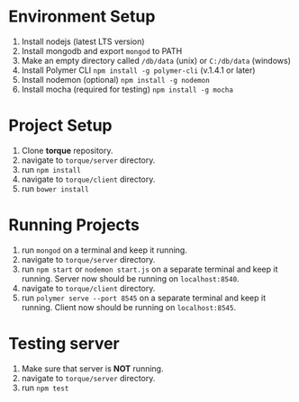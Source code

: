 
# Environment Setup
1. Install nodejs (latest LTS version)
2. Install mongodb and export `mongod` to PATH
3. Make an empty directory called `/db/data` (unix) or `C:/db/data` (windows)
4. Install Polymer CLI `npm install -g polymer-cli` (v.1.4.1 or later)
5. Install nodemon (optional) `npm install -g nodemon`
5. Install mocha (required for testing) `npm install -g mocha`

# Project Setup
1. Clone **torque** repository.
2. navigate to `torque/server` directory.
3. run `npm install`
4. navigate to `torque/client` directory.
5. run `bower install`

# Running Projects
1. run `mongod` on a terminal and keep it running.
2. navigate to `torque/server` directory.
3. run `npm start` or `nodemon start.js` on a separate terminal and keep it running. Server now should be running on `localhost:8540`.
4. navigate to `torque/client` directory.
5. run `polymer serve --port 8545` on a separate terminal and keep it running. Client now should be running on `localhost:8545`.

# Testing server
1. Make sure that server is **NOT** running.
2. navigate to `torque/server` directory.
3. run `npm test`

